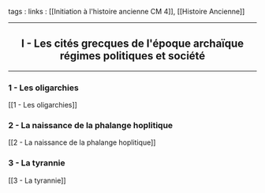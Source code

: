 tags : 
links : [[Initiation à l'histoire ancienne CM 4]], [[Histoire Ancienne]]

****

<h2 style="text-align: center;"> I - Les cités grecques de l'époque archaïque  régimes politiques et société </h2>

****

### 1 - Les oligarchies 
	
[[1 - Les oligarchies]] 

### 2 - La naissance de la phalange hoplitique

[[2 - La naissance de la phalange hoplitique]] 

### 3 - La tyrannie

[[3 - La tyrannie]]